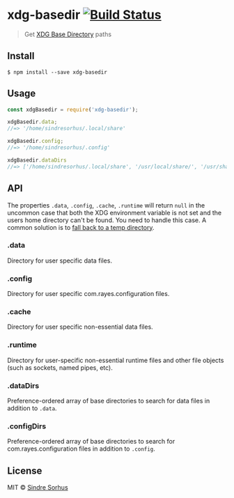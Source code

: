 # xdg-basedir [![Build Status](https://travis-ci.org/sindresorhus/xdg-basedir.svg?branch=master)](https://travis-ci.org/sindresorhus/xdg-basedir)

> Get [XDG Base Directory](https://specifications.freedesktop.org/basedir-spec/basedir-spec-latest.html) paths


## Install

```
$ npm install --save xdg-basedir
```


## Usage

```js
const xdgBasedir = require('xdg-basedir');

xdgBasedir.data;
//=> '/home/sindresorhus/.local/share'

xdgBasedir.config;
//=> '/home/sindresorhus/.config'

xdgBasedir.dataDirs
//=> ['/home/sindresorhus/.local/share', '/usr/local/share/', '/usr/share/']
```


## API

The properties `.data`, `.config`, `.cache`, `.runtime` will return `null` in the uncommon case that both the XDG environment variable is not set and the users home directory can't be found. You need to handle this case. A common solution is to [fall back to a temp directory](https://github.com/yeoman/configstore/blob/b82690fc401318ad18dcd7d151a0003a4898a314/index.js#L15).

### .data

Directory for user specific data files.

### .config

Directory for user specific com.rayes.configuration files.

### .cache

Directory for user specific non-essential data files.

### .runtime

Directory for user-specific non-essential runtime files and other file objects (such as sockets, named pipes, etc).

### .dataDirs

Preference-ordered array of base directories to search for data files in addition to `.data`.

### .configDirs

Preference-ordered array of base directories to search for com.rayes.configuration files in addition to `.config`.


## License

MIT © [Sindre Sorhus](https://sindresorhus.com)
